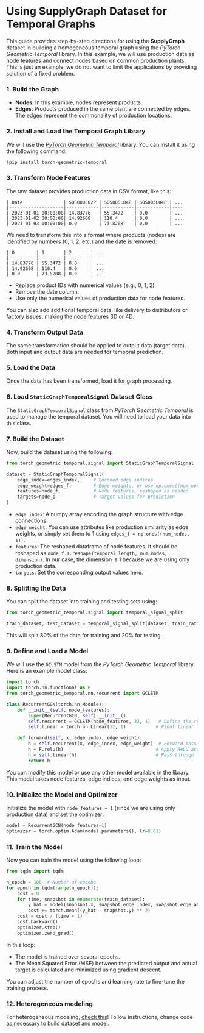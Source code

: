 # Using **SupplyGraph** Dataset for Temporal Graphs

This guide provides step-by-step directions for using the **SupplyGraph** dataset in building a homogeneous temporal graph using the *PyTorch Geometric Temporal* library. In this example, we will use production data as node features and connect nodes based on common production plants. This is just an example, we do not want to limit the applications by providing solution of a fixed problem.

### 1. Build the Graph
- **Nodes**: In this example, nodes represent products.
- **Edges**: Products produced in the same plant are connected by edges. The edges represent the commonality of production locations.
  
### 2. Install and Load the Temporal Graph Library
We will use the [*PyTorch Geometric Temporal*](https://pytorch-geometric-temporal.readthedocs.io/) library. You can install it using the following command:

```bash
!pip install torch-geometric-temporal
```

### 3. Transform Node Features
The raw dataset provides production data in CSV format, like this:

```
| Date               | SOS008L02P | SOS005L04P | SOS003L04P | ...
|--------------------|------------|------------|------------|----
| 2023-01-01 00:00:00| 14.83776   | 55.3472    | 0.0        | ...
| 2023-01-02 00:00:00| 14.92608   | 110.4      | 0.0        | ...
| 2023-01-03 00:00:00| 0.0        | 73.8208    | 0.0        | ...
```

We need to transform this into a format where products (nodes) are identified by numbers (0, 1, 2, etc.) and the date is removed:

```
| 0        | 1       | 2       | ...
|----------|---------|---------|----
| 14.83776 | 55.3472 | 0.0     | ...
| 14.92608 | 110.4   | 0.0     | ...
| 0.0      | 73.8208 | 0.0     | ...
```

- Replace product IDs with numerical values (e.g., 0, 1, 2).
- Remove the date column.
- Use only the numerical values of production data for node features.

You can also add additional temporal data, like delivery to distributors or factory issues, making the node features 3D or 4D.

### 4. Transform Output Data
The same transformation should be applied to output data (target data). Both input and output data are needed for temporal prediction.

### 5. Load the Data
Once the data has been transformed, load it for graph processing.

### 6. Load `StaticGraphTemporalSignal` Dataset Class
The `StaticGraphTemporalSignal` class from *PyTorch Geometric Temporal* is used to manage the temporal dataset. You will need to load your data into this class.

### 7. Build the Dataset
Now, build the dataset using the following:

```python
from torch_geometric_temporal.signal import StaticGraphTemporalSignal

dataset = StaticGraphTemporalSignal(
    edge_index=edges_index,     # Encoded edge indices
    edge_weight=edges_f,        # Edge weights, or use np.ones((num_nodes, 1)) if none
    features=node_f,            # Node features, reshaped as needed
    targets=node_p              # Target values for prediction
)
```

- `edge_index`: A numpy array encoding the graph structure with edge connections.
- `edge_weight`: You can use attributes like production similarity as edge weights, or simply set them to 1 using `edges_f = np.ones((num_nodes, 1))`.
- `features`: The reshaped dataframe of node features. It should be reshaped as `node_f.T.reshape(temporal_length, num_nodes, dimension)`. In our case, the dimension is 1 because we are using only production data.
- `targets`: Set the corresponding output values here.

### 8. Splitting the Data
You can split the dataset into training and testing sets using:

```python
from torch_geometric_temporal.signal import temporal_signal_split

train_dataset, test_dataset = temporal_signal_split(dataset, train_ratio=0.8)
```

This will split 80% of the data for training and 20% for testing.

### 9. Define and Load a Model
We will use the `GCLSTM` model from the *PyTorch Geometric Temporal* library. Here is an example model class:

```python
import torch
import torch.nn.functional as F
from torch_geometric_temporal.nn.recurrent import GCLSTM

class RecurrentGCN(torch.nn.Module):
    def __init__(self, node_features):
        super(RecurrentGCN, self).__init__()
        self.recurrent = GCLSTM(node_features, 32, 1)   # Define the recurrent layer
        self.linear = torch.nn.Linear(32, 1)           # Final linear layer

    def forward(self, x, edge_index, edge_weight):
        h = self.recurrent(x, edge_index, edge_weight)  # Forward pass through GCLSTM
        h = F.relu(h)                                  # Apply ReLU activation
        h = self.linear(h)                             # Pass through linear layer
        return h
```

You can modify this model or use any other model available in the library. This model takes node features, edge indices, and edge weights as input.

### 10. Initialize the Model and Optimizer
Initialize the model with `node_features = 1` (since we are using only production data) and set the optimizer:

```python
model = RecurrentGCN(node_features=1)
optimizer = torch.optim.Adam(model.parameters(), lr=0.01)
```

### 11. Train the Model
Now you can train the model using the following loop:

```python
from tqdm import tqdm

n_epoch = 100  # Number of epochs
for epoch in tqdm(range(n_epoch)):
    cost = 0
    for time, snapshot in enumerate(train_dataset):
        y_hat = model(snapshot.x, snapshot.edge_index, snapshot.edge_attr)  # Model prediction
        cost += torch.mean((y_hat - snapshot.y) ** 2)                       # MSE loss
    cost = cost / (time + 1)                                                # Average cost
    cost.backward()                                                         # Backpropagation
    optimizer.step()                                                        # Update weights
    optimizer.zero_grad()                                                   # Reset gradients
```

In this loop:
- The model is trained over several epochs.
- The Mean Squared Error (MSE) between the predicted output and actual target is calculated and minimized using gradient descent.

You can adjust the number of epochs and learning rate to fine-tune the training process.

### 12. Heterogeneous modeling
For heterogeneous modeling, [check this](https://pytorch-geometric-temporal.readthedocs.io/en/latest/modules/signal.html)! Follow instructions, change code as necessary to build dataset and model.